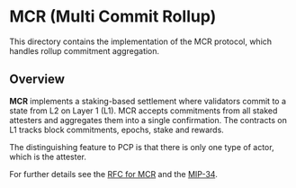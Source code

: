 # MCR (Multi Commit Rollup)

This directory contains the implementation of the MCR protocol, which handles rollup commitment aggregation.

## Overview

**MCR** implements a staking-based settlement where validators commit to a state from L2 on Layer 1 (L1). MCR accepts commitments from all staked attesters and aggregates them into a single confirmation. The contracts on L1 tracks block commitments, epochs, stake and rewards.

The distinguishing feature to PCP is that there is only one type of actor, which is the attester.

For further details see the [RFC for MCR](https://github.com/movementlabsxyz/rfcs/pull/29) and the [MIP-34](https://github.com/movementlabsxyz/MIP/blob/main/MIP/mip-34).
